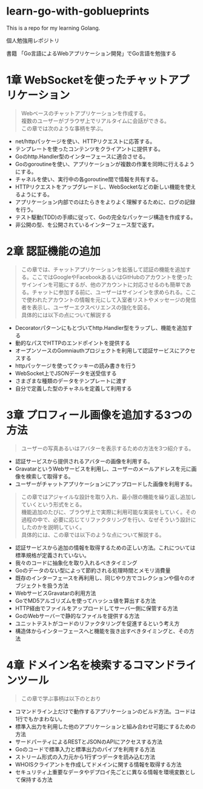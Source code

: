 # learn-go-with-goblueprints

This is a repo for my learning Golang.

個人勉強用レポジトリ

書籍 「Go言語によるWebアプリケーション開発」でGo言語を勉強する


# 1章 WebSocketを使ったチャットアプリケーション

> Webベースのチャットアプリケーションを作成する。  
> 複数のユーザーがブラウザ上でリアルタイムに会話ができる。  
> この章では次のような事柄を学ぶ。

* net/httpパッケージを使い、HTTPリクエストに応答する。
* テンプレートを使ったコンテンツをクライアントに提供する。
* Goのhttp.Handler型のインターフェースに適合させる。
* Goのgoroutineを使い、アプリケーションが複数の作業を同時に行えるようにする。
* チャネルを使い、実行中の各goroutine間で情報を共有する。
* HTTPリクエストをアップグレードし、WebSocketなどの新しい機能を使えるようにする。
* アプリケーション内部でのはたらきをよりよく理解するために、ログの記録を行う。
* テスト駆動(TDD)の手順に従って、Goの完全なパッケージ構造を作成する。
* 非公開の型、を公開されているインターフェース型で返す。

# 2章 認証機能の追加

> この章では、チャットアプリケーションを拡張して認証の機能を追加する。ここではGoogleやFacebookあるいはGitHubのアカウントを使ったサインインを可能にするが、他のアカウントに対応させるのも簡単である。チャットに参加する前に、ユーザーはサインインを求められる。ここで使われたアカウントの情報を元にして入室者リストやメッセージの発信者を表示し、ユーザーエクスペリエンスの強化を図る。  
> 具体的には以下の点について解説する

* Decoratorパターンにもとづいてhttp.Handler型をラップし、機能を追加する
* 動的なパスでHTTPのエンドポイントを提供する
* オープンソースのGomniauthプロジェクトを利用して認証サービスにアクセスする
* httpパッケージを使ってクッキーの読み書きを行う
* WebSocket上でJSONデータを送受信する
* さまざまな種類のデータをテンプレートに渡す
* 自分で定義した型のチャネルを定義して利用する

# 3章 プロフィール画像を追加する3つの方法

> ユーザーの写真あるいはアバターを表示するための方法を3つ紹介する。

* 認証サービスから提供されるアバターの画像を利用する。
* GravatarというWebサービスを利用し、ユーザーのメールアドレスを元に画像を検索して取得する。
* ユーザーがチャットアプリケーションにアップロードした画像を利用する。

> この章ではアジャイルな設計を取り入れ、最小限の機能を繰り返し追加していくという形式をとる。  
> 機能追加のたびに、ブラウザ上で実際に利用可能な実装をしていく。その過程の中で、必要に応じてリファクタリングを行い、なぜそういう設計にしたのかを説明していく。  
> 具体的には、この章では以下のような点について解説する。

* 認証サービスから追加の情報を取得するための正しい方法。これについては標準規格が定義されていない。
* 我々のコードに抽象化を取り入れるべきタイミング
* Goのデータのない型によって節約される処理時間とメモリ消費量
* 既存のインターフェースを再利用し、同じやり方でコレクションや個々のオブジェクトを扱う方法
* WebサービスGravatarの利用方法
* GoでMD5アルゴリズムを使ってハッシュ値を算出する方法
* HTTP経由でファイルをアップロードしてサーバー側に保管する方法
* GoのWebサーバーで静的なファイルを提供する方法
* ユニットテストがコードのリファクタリングを促進するという考え方
* 構造体からインターフェースへと機能を抜き出すべきタイミングと、その方法

# 4章 ドメイン名を検索するコマンドラインツール

> この章で学ぶ事柄は以下のとおり

* コマンドライン上だけで動作するアプリケーションのビルド方法。コードは1行でもかまわない。
* 標準入出力を利用した他のアプリケーションと組み合わせ可能にするための方法
* サードパーティによるRESTとJSONのAPIにアクセスする方法
* Goのコードで標準入力と標準出力のパイプを利用する方法
* ストリーム形式の入力元から1行ずつデータを読み込む方法
* WHOISクライアントを作成してドメインに関する情報を取得する方法
* セキュリティ上重要なデータやデプロイ先ごとに異なる情報を環境変数として保持する方法
